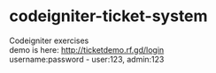 # codeigniter-ticket-system
Codeigniter exercises
<br>
demo is here: http://ticketdemo.rf.gd/login<br>
username:password - user:123, admin:123
